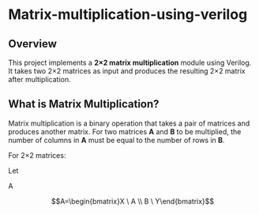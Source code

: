 # Matrix-multiplication-using-verilog


## Overview

This project implements a **2×2 matrix multiplication** module using Verilog. It takes two 2×2 matrices as input and produces the resulting 2×2 matrix after multiplication.

## What is Matrix Multiplication?

Matrix multiplication is a binary operation that takes a pair of matrices and produces another matrix. For two matrices **A** and **B** to be multiplied, the number of columns in **A** must be equal to the number of rows in **B**.

For 2×2 matrices:

Let

A 

```math
A=\begin{bmatrix}X \ A \\ B \ Y\end{bmatrix}
```
